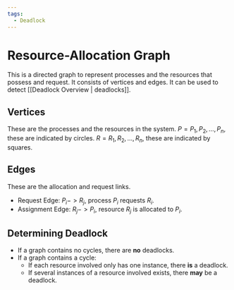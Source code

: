 ```yaml
---
tags:
  - Deadlock
---
```

# Resource-Allocation Graph
This is a directed graph to represent processes and the resources that possess and request. It consists of vertices and edges. It can be used to detect [[Deadlock Overview | deadlocks]].
## Vertices
These are the processes and the resources in the system.
$P = {P_1, P_2, ..., P_n}$, these are indicated by circles.
$R = R_1, R_2, ..., R_n$, these are indicated by squares.
## Edges
These are the allocation and request links.
* Request Edge: $P_i -> R_j$, process $P_i$ requests $R_i$.
* Assignment Edge: $R_j -> P_i$, resource $R_j$ is allocated to $P_i$.
## Determining Deadlock
* If a graph contains no cycles, there are **no** deadlocks.
* If a graph contains a cycle:
    * If each resource involved only has one instance, there **is** a deadlock.
    * If several instances of a resource involved exists, there **may** be a deadlock.